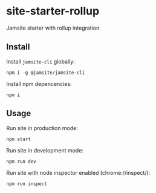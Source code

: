 # site-starter-rollup

Jamsite starter with rollup integration.

## Install

Install `jamsite-cli` globally:

`npm i -g @jamsite/jamsite-cli`

Install npm depencencies:

`npm i`

## Usage

Run site in production mode:

`npm start`

Run site in development mode:

`npm run dev`

Run site with node inspector enabled (chrome://inspect/):

`npm run inspect`
